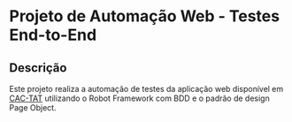 # Projeto de Automação Web - Testes End-to-End

## Descrição

Este projeto realiza a automação de testes da aplicação web disponível em [CAC-TAT](https://cac-tat.s3.eu-central-1.amazonaws.com/index.html) utilizando o Robot Framework com BDD e o padrão de design Page Object.





